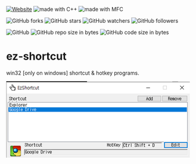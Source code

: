 [![Website](https://img.shields.io/website-up-down-green-red/http/shields.io.svg?label=elky-essay)](https://elky84.github.io)
<img src="https://img.shields.io/badge/made%20with-C++-yellowgreen.svg" alt="made with C++">
<img src="https://img.shields.io/badge/made%20with-MFC-yellow.svg" alt="made with MFC">

![GitHub forks](https://img.shields.io/github/forks/elky84/ez-shortcut.svg?style=social&label=Fork)
![GitHub stars](https://img.shields.io/github/stars/elky84/ez-shortcut.svg?style=social&label=Stars)
![GitHub watchers](https://img.shields.io/github/watchers/elky84/ez-shortcut.svg?style=social&label=Watch)
![GitHub followers](https://img.shields.io/github/followers/elky84.svg?style=social&label=Follow)

![GitHub](https://img.shields.io/github/license/mashape/apistatus.svg)
![GitHub repo size in bytes](https://img.shields.io/github/repo-size/elky84/ez-shortcut.svg)
![GitHub code size in bytes](https://img.shields.io/github/languages/code-size/elky84/ez-shortcut.svg)

# ez-shortcut
win32 [only on windows] shortcut &amp; hotkey programs.

![ez_shortcut](./ez_shortcut.png)
